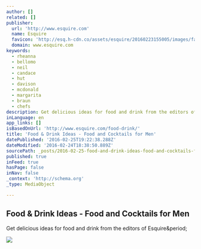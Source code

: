 ```yaml
---
author: []
related: []
publisher:
  url: 'http://www.esquire.com'
  name: Esquire
  favicon: 'http://esq.h-cdn.co/assets/esquire/20160223155005/images/favicon.ico'
  domain: www.esquire.com
keywords:
  - rheanna
  - bellomo
  - neil
  - candace
  - hut
  - davison
  - mcdonald
  - margarita
  - braun
  - chefs
description: Get delicious ideas for food and drink from the editors of Esquire.
inLanguage: en
app_links: []
isBasedOnUrl: 'http://www.esquire.com/food-drink/'
title: 'Food & Drink Ideas - Food and Cocktails for Men'
datePublished: '2016-02-25T19:22:38.288Z'
dateModified: '2016-02-24T18:38:50.889Z'
sourcePath: _posts/2016-02-25-food-and-drink-ideas-food-and-cocktails-for-men.md
published: true
inFeed: true
hasPage: false
inNav: false
_context: 'http://schema.org'
_type: MediaObject

---
```

<article style=""><h1>Food &amp; Drink Ideas - Food and Cocktails for Men</h1><p>Get delicious ideas for food and drink from the editors of Esquire&amp;period;</p><img src="http://esq.h-cdn.co/assets/15/07/1600x800/landscape_nrm_1423527741-esq-og-red.jpg" /></article>